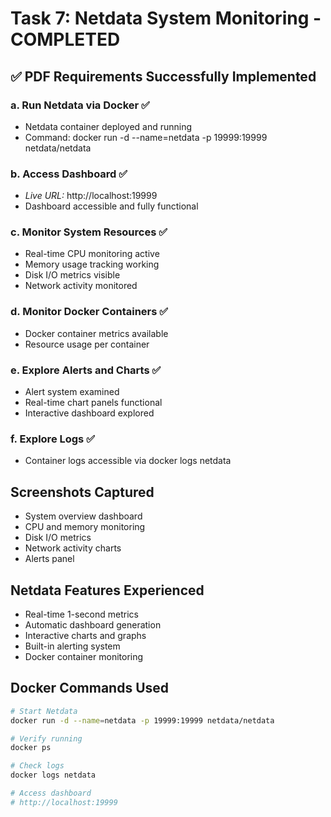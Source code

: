 # Task 7: Netdata System Monitoring - COMPLETED

## ✅ PDF Requirements Successfully Implemented

### a. Run Netdata via Docker ✅
- Netdata container deployed and running
- Command: docker run -d --name=netdata -p 19999:19999 netdata/netdata

### b. Access Dashboard ✅
- *Live URL:* http://localhost:19999
- Dashboard accessible and fully functional

### c. Monitor System Resources ✅
- Real-time CPU monitoring active
- Memory usage tracking working
- Disk I/O metrics visible
- Network activity monitored

### d. Monitor Docker Containers ✅
- Docker container metrics available
- Resource usage per container

### e. Explore Alerts and Charts ✅
- Alert system examined
- Real-time chart panels functional
- Interactive dashboard explored

### f. Explore Logs ✅
- Container logs accessible via docker logs netdata

## Screenshots Captured
- System overview dashboard
- CPU and memory monitoring
- Disk I/O metrics
- Network activity charts
- Alerts panel

## Netdata Features Experienced
- Real-time 1-second metrics
- Automatic dashboard generation
- Interactive charts and graphs
- Built-in alerting system
- Docker container monitoring

## Docker Commands Used
```bash
# Start Netdata
docker run -d --name=netdata -p 19999:19999 netdata/netdata

# Verify running
docker ps

# Check logs
docker logs netdata

# Access dashboard
# http://localhost:19999
